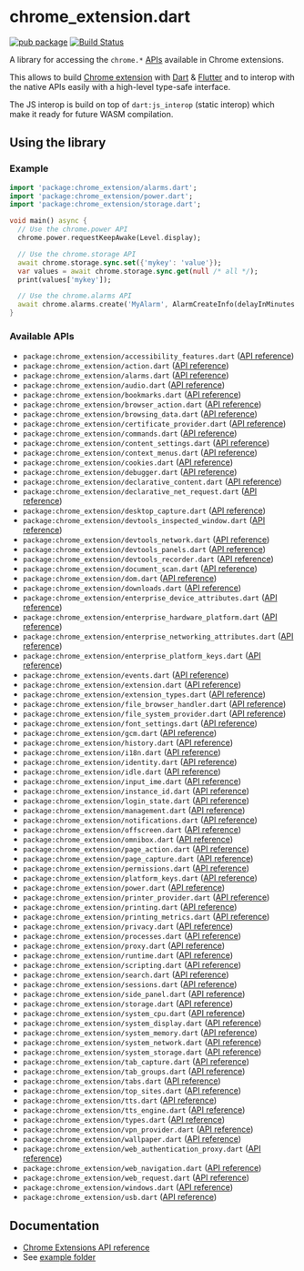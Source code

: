 # chrome_extension.dart

[![pub package](https://img.shields.io/pub/v/chrome_extension.svg)](https://pub.dartlang.org/packages/chrome_extension)
[![Build Status](https://github.com/xvrh/chrome_extension.dart/workflows/Build/badge.svg)](https://github.com/xvrh/chrome_extension.dart)

A library for accessing the `chrome.*` [APIs](https://developer.chrome.com/docs/extensions/reference/) available in Chrome extensions.

This allows to build [Chrome extension](https://developer.chrome.com/docs/extensions/) with [Dart](https://dart.dev) & [Flutter](https://flutter.dev) and to interop with the native APIs easily with a high-level type-safe interface.

The JS interop is build on top of `dart:js_interop` (static interop) which make it ready for future WASM compilation.

## Using the library

### Example

```dart
import 'package:chrome_extension/alarms.dart';
import 'package:chrome_extension/power.dart';
import 'package:chrome_extension/storage.dart';

void main() async {
  // Use the chrome.power API
  chrome.power.requestKeepAwake(Level.display);

  // Use the chrome.storage API
  await chrome.storage.sync.set({'mykey': 'value'});
  var values = await chrome.storage.sync.get(null /* all */);
  print(values['mykey']);

  // Use the chrome.alarms API
  await chrome.alarms.create('MyAlarm', AlarmCreateInfo(delayInMinutes: 2));
}
```

### Available APIs

- `package:chrome_extension/accessibility_features.dart` ([API reference](https://developer.chrome.com/docs/extensions/reference/accessibilityFeatures/))
- `package:chrome_extension/action.dart` ([API reference](https://developer.chrome.com/docs/extensions/reference/action/))
- `package:chrome_extension/alarms.dart` ([API reference](https://developer.chrome.com/docs/extensions/reference/alarms/))
- `package:chrome_extension/audio.dart` ([API reference](https://developer.chrome.com/docs/extensions/reference/audio/))
- `package:chrome_extension/bookmarks.dart` ([API reference](https://developer.chrome.com/docs/extensions/reference/bookmarks/))
- `package:chrome_extension/browser_action.dart` ([API reference](https://developer.chrome.com/docs/extensions/reference/browserAction/))
- `package:chrome_extension/browsing_data.dart` ([API reference](https://developer.chrome.com/docs/extensions/reference/browsingData/))
- `package:chrome_extension/certificate_provider.dart` ([API reference](https://developer.chrome.com/docs/extensions/reference/certificateProvider/))
- `package:chrome_extension/commands.dart` ([API reference](https://developer.chrome.com/docs/extensions/reference/commands/))
- `package:chrome_extension/content_settings.dart` ([API reference](https://developer.chrome.com/docs/extensions/reference/contentSettings/))
- `package:chrome_extension/context_menus.dart` ([API reference](https://developer.chrome.com/docs/extensions/reference/contextMenus/))
- `package:chrome_extension/cookies.dart` ([API reference](https://developer.chrome.com/docs/extensions/reference/cookies/))
- `package:chrome_extension/debugger.dart` ([API reference](https://developer.chrome.com/docs/extensions/reference/debugger/))
- `package:chrome_extension/declarative_content.dart` ([API reference](https://developer.chrome.com/docs/extensions/reference/declarativeContent/))
- `package:chrome_extension/declarative_net_request.dart` ([API reference](https://developer.chrome.com/docs/extensions/reference/declarativeNetRequest/))
- `package:chrome_extension/desktop_capture.dart` ([API reference](https://developer.chrome.com/docs/extensions/reference/desktopCapture/))
- `package:chrome_extension/devtools_inspected_window.dart` ([API reference](https://developer.chrome.com/docs/extensions/reference/devtools_inspectedWindow/))
- `package:chrome_extension/devtools_network.dart` ([API reference](https://developer.chrome.com/docs/extensions/reference/devtools_network/))
- `package:chrome_extension/devtools_panels.dart` ([API reference](https://developer.chrome.com/docs/extensions/reference/devtools_panels/))
- `package:chrome_extension/devtools_recorder.dart` ([API reference](https://developer.chrome.com/docs/extensions/reference/devtools_recorder/))
- `package:chrome_extension/document_scan.dart` ([API reference](https://developer.chrome.com/docs/extensions/reference/documentScan/))
- `package:chrome_extension/dom.dart` ([API reference](https://developer.chrome.com/docs/extensions/reference/dom/))
- `package:chrome_extension/downloads.dart` ([API reference](https://developer.chrome.com/docs/extensions/reference/downloads/))
- `package:chrome_extension/enterprise_device_attributes.dart` ([API reference](https://developer.chrome.com/docs/extensions/reference/enterprise_deviceAttributes/))
- `package:chrome_extension/enterprise_hardware_platform.dart` ([API reference](https://developer.chrome.com/docs/extensions/reference/enterprise_hardwarePlatform/))
- `package:chrome_extension/enterprise_networking_attributes.dart` ([API reference](https://developer.chrome.com/docs/extensions/reference/enterprise_networkingAttributes/))
- `package:chrome_extension/enterprise_platform_keys.dart` ([API reference](https://developer.chrome.com/docs/extensions/reference/enterprise_platformKeys/))
- `package:chrome_extension/events.dart` ([API reference](https://developer.chrome.com/docs/extensions/reference/events/))
- `package:chrome_extension/extension.dart` ([API reference](https://developer.chrome.com/docs/extensions/reference/extension/))
- `package:chrome_extension/extension_types.dart` ([API reference](https://developer.chrome.com/docs/extensions/reference/extensionTypes/))
- `package:chrome_extension/file_browser_handler.dart` ([API reference](https://developer.chrome.com/docs/extensions/reference/fileBrowserHandler/))
- `package:chrome_extension/file_system_provider.dart` ([API reference](https://developer.chrome.com/docs/extensions/reference/fileSystemProvider/))
- `package:chrome_extension/font_settings.dart` ([API reference](https://developer.chrome.com/docs/extensions/reference/fontSettings/))
- `package:chrome_extension/gcm.dart` ([API reference](https://developer.chrome.com/docs/extensions/reference/gcm/))
- `package:chrome_extension/history.dart` ([API reference](https://developer.chrome.com/docs/extensions/reference/history/))
- `package:chrome_extension/i18n.dart` ([API reference](https://developer.chrome.com/docs/extensions/reference/i18n/))
- `package:chrome_extension/identity.dart` ([API reference](https://developer.chrome.com/docs/extensions/reference/identity/))
- `package:chrome_extension/idle.dart` ([API reference](https://developer.chrome.com/docs/extensions/reference/idle/))
- `package:chrome_extension/input_ime.dart` ([API reference](https://developer.chrome.com/docs/extensions/reference/input_ime/))
- `package:chrome_extension/instance_id.dart` ([API reference](https://developer.chrome.com/docs/extensions/reference/instanceId/))
- `package:chrome_extension/login_state.dart` ([API reference](https://developer.chrome.com/docs/extensions/reference/loginState/))
- `package:chrome_extension/management.dart` ([API reference](https://developer.chrome.com/docs/extensions/reference/management/))
- `package:chrome_extension/notifications.dart` ([API reference](https://developer.chrome.com/docs/extensions/reference/notifications/))
- `package:chrome_extension/offscreen.dart` ([API reference](https://developer.chrome.com/docs/extensions/reference/offscreen/))
- `package:chrome_extension/omnibox.dart` ([API reference](https://developer.chrome.com/docs/extensions/reference/omnibox/))
- `package:chrome_extension/page_action.dart` ([API reference](https://developer.chrome.com/docs/extensions/reference/pageAction/))
- `package:chrome_extension/page_capture.dart` ([API reference](https://developer.chrome.com/docs/extensions/reference/pageCapture/))
- `package:chrome_extension/permissions.dart` ([API reference](https://developer.chrome.com/docs/extensions/reference/permissions/))
- `package:chrome_extension/platform_keys.dart` ([API reference](https://developer.chrome.com/docs/extensions/reference/platformKeys/))
- `package:chrome_extension/power.dart` ([API reference](https://developer.chrome.com/docs/extensions/reference/power/))
- `package:chrome_extension/printer_provider.dart` ([API reference](https://developer.chrome.com/docs/extensions/reference/printerProvider/))
- `package:chrome_extension/printing.dart` ([API reference](https://developer.chrome.com/docs/extensions/reference/printing/))
- `package:chrome_extension/printing_metrics.dart` ([API reference](https://developer.chrome.com/docs/extensions/reference/printingMetrics/))
- `package:chrome_extension/privacy.dart` ([API reference](https://developer.chrome.com/docs/extensions/reference/privacy/))
- `package:chrome_extension/processes.dart` ([API reference](https://developer.chrome.com/docs/extensions/reference/processes/))
- `package:chrome_extension/proxy.dart` ([API reference](https://developer.chrome.com/docs/extensions/reference/proxy/))
- `package:chrome_extension/runtime.dart` ([API reference](https://developer.chrome.com/docs/extensions/reference/runtime/))
- `package:chrome_extension/scripting.dart` ([API reference](https://developer.chrome.com/docs/extensions/reference/scripting/))
- `package:chrome_extension/search.dart` ([API reference](https://developer.chrome.com/docs/extensions/reference/search/))
- `package:chrome_extension/sessions.dart` ([API reference](https://developer.chrome.com/docs/extensions/reference/sessions/))
- `package:chrome_extension/side_panel.dart` ([API reference](https://developer.chrome.com/docs/extensions/reference/sidePanel/))
- `package:chrome_extension/storage.dart` ([API reference](https://developer.chrome.com/docs/extensions/reference/storage/))
- `package:chrome_extension/system_cpu.dart` ([API reference](https://developer.chrome.com/docs/extensions/reference/system_cpu/))
- `package:chrome_extension/system_display.dart` ([API reference](https://developer.chrome.com/docs/extensions/reference/system_display/))
- `package:chrome_extension/system_memory.dart` ([API reference](https://developer.chrome.com/docs/extensions/reference/system_memory/))
- `package:chrome_extension/system_network.dart` ([API reference](https://developer.chrome.com/docs/extensions/reference/system_network/))
- `package:chrome_extension/system_storage.dart` ([API reference](https://developer.chrome.com/docs/extensions/reference/system_storage/))
- `package:chrome_extension/tab_capture.dart` ([API reference](https://developer.chrome.com/docs/extensions/reference/tabCapture/))
- `package:chrome_extension/tab_groups.dart` ([API reference](https://developer.chrome.com/docs/extensions/reference/tabGroups/))
- `package:chrome_extension/tabs.dart` ([API reference](https://developer.chrome.com/docs/extensions/reference/tabs/))
- `package:chrome_extension/top_sites.dart` ([API reference](https://developer.chrome.com/docs/extensions/reference/topSites/))
- `package:chrome_extension/tts.dart` ([API reference](https://developer.chrome.com/docs/extensions/reference/tts/))
- `package:chrome_extension/tts_engine.dart` ([API reference](https://developer.chrome.com/docs/extensions/reference/ttsEngine/))
- `package:chrome_extension/types.dart` ([API reference](https://developer.chrome.com/docs/extensions/reference/types/))
- `package:chrome_extension/vpn_provider.dart` ([API reference](https://developer.chrome.com/docs/extensions/reference/vpnProvider/))
- `package:chrome_extension/wallpaper.dart` ([API reference](https://developer.chrome.com/docs/extensions/reference/wallpaper/))
- `package:chrome_extension/web_authentication_proxy.dart` ([API reference](https://developer.chrome.com/docs/extensions/reference/webAuthenticationProxy/))
- `package:chrome_extension/web_navigation.dart` ([API reference](https://developer.chrome.com/docs/extensions/reference/webNavigation/))
- `package:chrome_extension/web_request.dart` ([API reference](https://developer.chrome.com/docs/extensions/reference/webRequest/))
- `package:chrome_extension/windows.dart` ([API reference](https://developer.chrome.com/docs/extensions/reference/windows/))
- `package:chrome_extension/usb.dart` ([API reference](https://developer.chrome.com/docs/extensions/reference/usb/))


## Documentation

* [Chrome Extensions API reference](https://developer.chrome.com/docs/extensions/reference/)
* See [example folder](https://github.com/xvrh/chrome_extension/tree/main/extension_examples)
